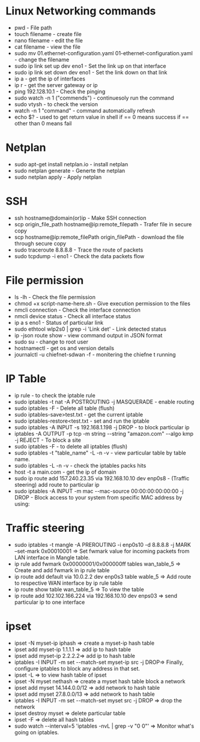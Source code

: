 # Linux Networking commands

* pwd - File path
* touch filename - create file
* nano filename - edit the file
* cat filename - view the file
* sudo mv 01.ethernet-configuration.yaml 01-ethernet-configuration.yaml - change the filename
* sudo ip link set up dev eno1 - Set the link up on that interface
* sudo ip link set down dev eno1 - Set the link down on that link
* ip a - get the ip of interfaces 
* ip r - get the server gateway or ip 
* ping 192.128.10.1 - Check the pinging
* sudo watch -n 1 ("commends") - continuesoly run the command 
* sudo vtysh - to check the version  
* watch -n 1 "command" - command automatically refresh  
* echo $? - used to get return value in shell if == 0 means success if == other than 0 means fail 
  
# **Netplan**

* sudo apt-get install netplan.io - install netplan 
* sudo netplan generate - Generte the netplan 
* sudo netplan apply - Apply netplan 

# **SSH**
* ssh hostname@domain(or)ip - Make SSH connection
* scp origin_file_path hostname@ip:remote_filepath - Trafer file in secure copy 
* scp hostname@ip:remote_filePath origin_filePath - download the file through secure copy
* sudo traceroute 8.8.8.8 - Trace the route of packets 
* sudo tcpdump -i eno1 - Check the data packets flow

# **File permission**
* ls -lh - Check the file permission
* chmod +x script-name-here.sh - Give execution permission to the files
* nmcli connection - Check the interface connection
* nmcli device status - Check all interface status
* ip a s eno1 - Status of particular link
* sudo ethtool wlp2s0 | grep -i 'Link det' - Link detected status
* ip -json route show - view command output in JSON format
* sudo su - change to root user
* hostnamectl - get os and version details
* journalctl -u chiefnet-sdwan -f - monitering the chiefne t running 

# **IP Table**
* ip rule - to check the iptable rule
* sudo iptables -t nat -A POSTROUTING -j MASQUERADE - enable routing
* sudo iptables -F - Delete all table (flush)
* sudo iptables-save>test.txt - get the current iptable
* sudo iptables-restore<test.txt - set and run the iptable
* sudo iptables -A INPUT -s 192.168.1.198 -j DROP - to block particular ip
* iptables -A OUTPUT -p tcp -m string --string "amazon.com" --algo kmp -j REJECT - To block a site
* sudo iptables -F - to delete all iptables (flush)
* sudo iptables -t "table_name" -L -n -v - view particular table by table name.
* sudo iptables -L -n -v - check the iptables packs hits
* host -t a main.com - get the ip of domain
* sudo ip route add 157.240.23.35 via 192.168.10.10 dev enp0s8 - (Traffic steering) add route to particular ip 
* sudo iptables -A INPUT -m mac --mac-source 00:00:00:00:00:00 -j DROP -  Block access to your system from specific MAC address by using:


# Traffic steering
* sudo iptables -t mangle -A PREROUTING -i enp0s10 -d 8.8.8.8 -j MARK –set-mark 0x00010001 => Set fwmark value for incoming packets from LAN interface in Mangle table.
* ip rule add fwmark 0x00000001/0x000000ff tables wan_table_5 => Create and add fwmark in ip rule  table
* ip route add default via 10.0.2.2 dev enp0s3 table wable_5 => Add route to respective WAN interface by ip rule table
* ip route show table wan_table_5 => To view the table 
* ip route add 102.102.166.224 via 192.168.10.10 dev enps03 => send particular ip to one interface

# ipset 
 
* ipset -N myset-ip iphash => create a myset-ip hash table
* ipset add myset-ip 1.1.1.1 => add ip to hash table
* ipset add myset-ip 2.2.2.2=> add ip to hash table
* iptables -I INPUT -m set --match-set myset-ip src -j DROP=> Finally, configure iptables to block any address in that set.
* ipset -L => to view hash table of ipset
* ipset -N myset nethash =>  create a myset hash table block a network
* ipset add myset 14.144.0.0/12 => add network to hash table
* ipset add myset 27.8.0.0/13 => add network to hash table
* iptables -I INPUT -m set --match-set myset src -j DROP => drop the network
* ipset destroy myset => delete particular table
* ipset -F => delete all hash tables
* sudo watch --interval=5 'iptables -nvL | grep -v "0     0"' => Monitor what's going on iptables.
